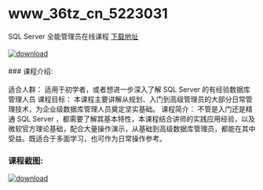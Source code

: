 # www_36tz_cn_5223031
SQL Server 全能管理员在线课程
[下载地址](http://www.36tz.cn/article/5223031 "下载地址")
<br/></br>[![download](http://36tz.cn/muke_img/2022_03_1.png "下载地址")](http://www.36tz.cn/article/5223031 "下载地址")
<br/></br>### 课程介绍:<br/></br>适合人群：
适用于初学者，或者想进一步深入了解 SQL Server 的有经验数据库管理人员
课程目标：
本课程主要讲解从规划、入门到高级管理员的大部分日常管理技术，为企业级数据库管理人员奠定坚实基础。
课程简介：
不管是入门还是精通 SQL Server ，都需要了解其基本特性，本课程结合讲师的实践应用经验，以及微软官方理论基础，配合大量操作演示，从基础到高级数据库管理员，都能在其中受益。既适合于多面学习，也可作为日常操作参考。

### 课程截图:
[![download](http://36tz.cn/muke_img/2022_03_2.png "下载地址")](http://www.36tz.cn/article/5223031 "下载地址")
